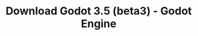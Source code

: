 ---
# Generated by /tools/generators/src/download_archive_generator !!! do not edit by hand !!!
title: 'Download Godot 3.5 (beta3) - Godot Engine'
type: 'download/archive'
name: '3.5'
flavor: 'beta3'
release_date: '2022-03-30T03:00:00-00:00'
release_notes: 'article/dev-snapshot-godot-3-5-beta-3/'
primaryPlatforms:
  - 'android.apk'
  - 'macos.universal'
  - 'windows.64'
  - 'linux_server.headless.64'
  - 'web'
  - 'templates'
links:
  android.apk:
    name: 'android.apk'
    title: 'Android'
    caption: 'APK Universal (ARM64 + ARMv7 + x86_64 + x86)'
    tags:
      - 'APK download'
      - 'ARM64/v7'
      - 'x86 (64 & 32 bit)'
    hosts:
      github_builds:
        regular: 'https://github.com/godotengine/godot-builds/releases/download/3.5-beta3/Godot_v3.5-beta3_android_editor.apk'
        mono: '#'
      github:
        regular: 'https://github.com/godotengine/godot/releases/download/3.5-beta3/Godot_v3.5-beta3_android_editor.apk'
        mono: '#'
  macos.universal:
    name: 'macos.universal'
    title: 'macOS'
    caption: 'Universal (x86_64 + Silício da Apple)'
    tags:
      - 'Intel/Apple Silicon'
      - '64 bit'
    hosts:
      github_builds:
        regular: 'https://github.com/godotengine/godot-builds/releases/download/3.5-beta3/Godot_v3.5-beta3_osx.universal.zip'
        mono: 'https://github.com/godotengine/godot-builds/releases/download/3.5-beta3/Godot_v3.5-beta3_mono_osx.universal.zip'
      github:
        regular: 'https://github.com/godotengine/godot/releases/download/3.5-beta3/Godot_v3.5-beta3_osx.universal.zip'
        mono: 'https://github.com/godotengine/godot/releases/download/3.5-beta3/Godot_v3.5-beta3_mono_osx.universal.zip'
  windows.64:
    name: 'windows.64'
    title: 'Windows'
    caption: 'Padrão (x86_64)'
    tags:
      - '64 bit'
    hosts:
      github_builds:
        regular: 'https://github.com/godotengine/godot-builds/releases/download/3.5-beta3/Godot_v3.5-beta3_win64.exe.zip'
        mono: 'https://github.com/godotengine/godot-builds/releases/download/3.5-beta3/Godot_v3.5-beta3_mono_win64.zip'
      github:
        regular: 'https://github.com/godotengine/godot/releases/download/3.5-beta3/Godot_v3.5-beta3_win64.exe.zip'
        mono: 'https://github.com/godotengine/godot/releases/download/3.5-beta3/Godot_v3.5-beta3_mono_win64.zip'
  linux_server.headless.64:
    name: 'linux_server.headless.64'
    title: 'Linux Server'
    caption: 'Headless (x86_64)'
    tags:
      - '64 bit'
      - 'Headless'
    hosts:
      github_builds:
        regular: 'https://github.com/godotengine/godot-builds/releases/download/3.5-beta3/Godot_v3.5-beta3_linux_headless.64.zip'
        mono: 'https://github.com/godotengine/godot-builds/releases/download/3.5-beta3/Godot_v3.5-beta3_mono_linux_headless_64.zip'
      github:
        regular: 'https://github.com/godotengine/godot/releases/download/3.5-beta3/Godot_v3.5-beta3_linux_headless.64.zip'
        mono: 'https://github.com/godotengine/godot/releases/download/3.5-beta3/Godot_v3.5-beta3_mono_linux_headless_64.zip'
  web:
    name: 'web'
    title: 'Editor Web'
    caption: ''
    tags:
      - 'Self-hosted'
      - 'Cross-platform'
    hosts:
      github_builds:
        regular: 'https://github.com/godotengine/godot-builds/releases/download/3.5-beta3/Godot_v3.5-beta3_web_editor.zip'
        mono: '#'
      github:
        regular: 'https://github.com/godotengine/godot/releases/download/3.5-beta3/Godot_v3.5-beta3_web_editor.zip'
        mono: '#'
  linux.64:
    name: 'linux.64'
    title: 'Linux'
    caption: 'Padrão (x86_64)'
    tags:
      - '64 bit'
    hosts:
      github_builds:
        regular: 'https://github.com/godotengine/godot-builds/releases/download/3.5-beta3/Godot_v3.5-beta3_x11.64.zip'
        mono: 'https://github.com/godotengine/godot-builds/releases/download/3.5-beta3/Godot_v3.5-beta3_mono_x11_64.zip'
      github:
        regular: 'https://github.com/godotengine/godot/releases/download/3.5-beta3/Godot_v3.5-beta3_x11.64.zip'
        mono: 'https://github.com/godotengine/godot/releases/download/3.5-beta3/Godot_v3.5-beta3_mono_x11_64.zip'
  linux.32:
    name: 'linux.32'
    title: 'Linux'
    caption: 'Padrão (x86)'
    tags:
      - '32 bit'
    hosts:
      github_builds:
        regular: 'https://github.com/godotengine/godot-builds/releases/download/3.5-beta3/Godot_v3.5-beta3_x11.32.zip'
        mono: 'https://github.com/godotengine/godot-builds/releases/download/3.5-beta3/Godot_v3.5-beta3_mono_x11_32.zip'
      github:
        regular: 'https://github.com/godotengine/godot/releases/download/3.5-beta3/Godot_v3.5-beta3_x11.32.zip'
        mono: 'https://github.com/godotengine/godot/releases/download/3.5-beta3/Godot_v3.5-beta3_mono_x11_32.zip'
  windows.32:
    name: 'windows.32'
    title: 'Windows'
    caption: 'Padrão (x86)'
    tags:
      - '32 bit'
    hosts:
      github_builds:
        regular: 'https://github.com/godotengine/godot-builds/releases/download/3.5-beta3/Godot_v3.5-beta3_win32.exe.zip'
        mono: 'https://github.com/godotengine/godot-builds/releases/download/3.5-beta3/Godot_v3.5-beta3_mono_win32.zip'
      github:
        regular: 'https://github.com/godotengine/godot/releases/download/3.5-beta3/Godot_v3.5-beta3_win32.exe.zip'
        mono: 'https://github.com/godotengine/godot/releases/download/3.5-beta3/Godot_v3.5-beta3_mono_win32.zip'
  linux_server.64:
    name: 'linux_server.64'
    title: 'Servidor Linux'
    caption: 'Padrão (x86_64)'
    tags:
      - '64 bit'
    hosts:
      github_builds:
        regular: 'https://github.com/godotengine/godot-builds/releases/download/3.5-beta3/Godot_v3.5-beta3_linux_server.64.zip'
        mono: 'https://github.com/godotengine/godot-builds/releases/download/3.5-beta3/Godot_v3.5-beta3_mono_linux_server_64.zip'
      github:
        regular: 'https://github.com/godotengine/godot/releases/download/3.5-beta3/Godot_v3.5-beta3_linux_server.64.zip'
        mono: 'https://github.com/godotengine/godot/releases/download/3.5-beta3/Godot_v3.5-beta3_mono_linux_server_64.zip'
  aar_library:
    name: 'aar_library'
    title: 'Biblioteca de AAR'
    caption: ''
    tags:
      - 'Android plugins'
      - 'Java'
      - 'Kotlin'
    hosts:
      github_builds:
        regular: 'https://github.com/godotengine/godot-builds/releases/download/3.5-beta3/godot-lib.3.5.beta3.release.aar'
        mono: 'https://github.com/godotengine/godot-builds/releases/download/3.5-beta3/godot-lib.3.5.beta3.mono.release.aar'
      github:
        regular: 'https://github.com/godotengine/godot/releases/download/3.5-beta3/godot-lib.3.5.beta3.release.aar'
        mono: 'https://github.com/godotengine/godot/releases/download/3.5-beta3/godot-lib.3.5.beta3.mono.release.aar'
  templates:
    name: 'templates'
    title: 'Modelos de exportação'
    caption: ''
    tags:
      - 'Utilizado para exportar os seus jogos para todas as plataformas suportadas'
    hosts:
      github_builds:
        regular: 'https://github.com/godotengine/godot-builds/releases/download/3.5-beta3/Godot_v3.5-beta3_export_templates.tpz'
        mono: 'https://github.com/godotengine/godot-builds/releases/download/3.5-beta3/Godot_v3.5-beta3_mono_export_templates.tpz'
      github:
        regular: 'https://github.com/godotengine/godot/releases/download/3.5-beta3/Godot_v3.5-beta3_export_templates.tpz'
        mono: 'https://github.com/godotengine/godot/releases/download/3.5-beta3/Godot_v3.5-beta3_mono_export_templates.tpz'
---